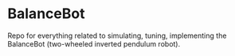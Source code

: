# BalanceBot
Repo for everything related to simulating, tuning, implementing the BalanceBot (two-wheeled inverted pendulum robot).
